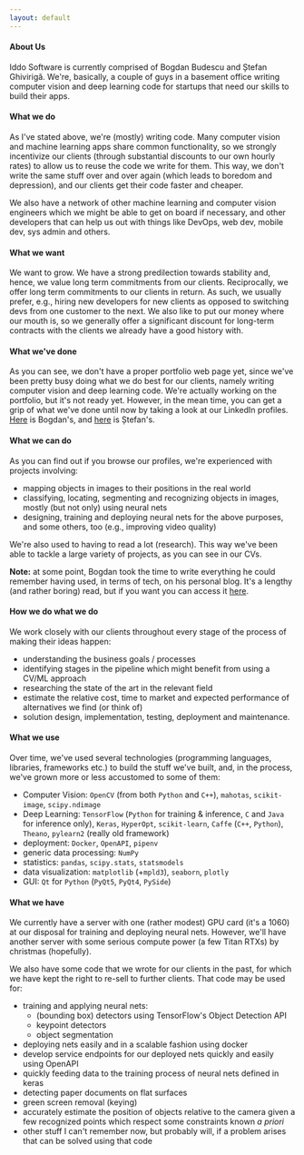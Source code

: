 ```yaml
---
layout: default
---
```


#### About Us
Iddo Software is currently comprised of Bogdan Budescu and Ștefan Ghivirigă. We're, basically, a couple of guys in a basement office writing computer vision and deep learning code for startups that need our skills to build their apps.

#### What we do
As I've stated above, we're (mostly) writing code. Many computer vision and machine learning apps share common functionality, so we strongly incentivize our clients (through substantial discounts to our own hourly rates) to allow us to reuse the code we write for them. This way, we don't write the same stuff over and over again (which leads to boredom and depression), and our clients get their code faster and cheaper.

We also have a network of other machine learning and computer vision engineers which we might be able to get on board if necessary, and other developers that can help us out with things like DevOps, web dev, mobile dev, sys admin and others.

#### What we want
We want to grow. We have a strong predilection towards stability and, hence, we value long term commitments from our clients. Reciprocally, we offer long term commitments to our clients in return. As such, we usually prefer, e.g., hiring new developers for new clients as opposed to switching devs from one customer to the next. We also like to put our money where our mouth is, so we generally offer a significant discount for long-term contracts with the clients we already have a good history with.

#### What we've done
As you can see, we don't have a proper portfolio web page yet, since we've been pretty busy doing what we do best for our clients, namely writing computer vision and deep learning code. We're actually working on the portfolio, but it's not ready yet. However, in the mean time, you can get a grip of what we've done until now by taking a look at our LinkedIn profiles. [Here](https://www.linkedin.com/in/bbudescu/) is Bogdan's, and [here](https://www.linkedin.com/in/stefan-ghiviriga-93818913a/) is Ștefan's.

#### What we can do
As you can find out if you browse our profiles, we're experienced with projects involving:
- mapping objects in images to their positions in the real world
- classifying, locating, segmenting and recognizing objects in images, mostly (but not only) using neural nets
- designing, training and deploying neural nets for the above purposes, and some others, too (e.g., improving video quality)

We're also used to having to read a lot (research). This way we've been able to tackle a large variety of projects, as you can see in our CVs.

**Note:** at some point, Bogdan took the time to write everything he could remember having used, in terms of tech, on his personal blog. It's a lengthy (and rather boring) read, but if you want you can access it [here](https://bbudescu.github.io/tech_specs/).

#### How we do what we do
We work closely with our clients throughout every stage of the process of making their ideas happen:
- understanding the business goals / processes
- identifying stages in the pipeline which might benefit from using a CV/ML approach
- researching the state of the art in the relevant field
- estimate the relative cost, time to market and expected performance of alternatives we find (or think of)
- solution design, implementation, testing, deployment and maintenance.

#### What we use
Over time, we've used several technologies (programming languages, libraries, frameworks etc.) to build the stuff we've built, and, in the process, we've grown more or less accustomed to some of them:
- Computer Vision: `OpenCV` (from both `Python` and `C++`), `mahotas`, `scikit-image`, `scipy.ndimage`
- Deep Learning: `TensorFlow` (`Python` for training & inference, `C` and `Java` for inference only), `Keras`, `HyperOpt`, `scikit-learn`, `Caffe` (`C++`, `Python`), `Theano`, `pylearn2` (really old framework)
- deployment: `Docker`, `OpenAPI`, `pipenv`
- generic data processing: `NumPy`
- statistics: `pandas`, `scipy.stats`, `statsmodels`
- data visualization: `matplotlib` (+`mpld3`), `seaborn`, `plotly`
- GUI: `Qt` for `Python` (`PyQt5`, `PyQt4`, `PySide`)

#### What we have
We currently have a server with one (rather modest) GPU card (it's a 1060) at our disposal for training and deploying neural nets. However, we'll have another server with some serious compute power (a few Titan RTXs) by christmas (hopefully).

We also have some code that we wrote for our clients in the past, for which we have kept the right to re-sell to further clients. That code may be used for:
- training and applying neural nets:
   - (bounding box) detectors using TensorFlow's Object Detection API
   - keypoint detectors
   - object segmentation
- deploying nets easily and in a scalable fashion using docker
- develop service endpoints for our deployed nets quickly and easily using OpenAPI
- quickly feeding data to the training process of neural nets defined in keras
- detecting paper documents on flat surfaces
- green screen removal (keying)
- accurately estimate the position of objects relative to the camera given a few recognized points which respect some constraints known _a priori_
- other stuff I can't remember now, but probably will, if a problem arises that can be solved using that code
